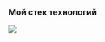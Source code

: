 ### Мой стек технологий

<img src="https://img.shields.io/badge/-JavaScript-yellow?style=for-the-badge&logo=JavaScript&logoColor=black"/>
